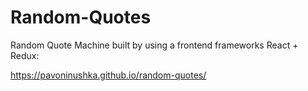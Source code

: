 # Random-Quotes

Random Quote Machine built by using a frontend frameworks React + Redux:

https://pavoninushka.github.io/random-quotes/
